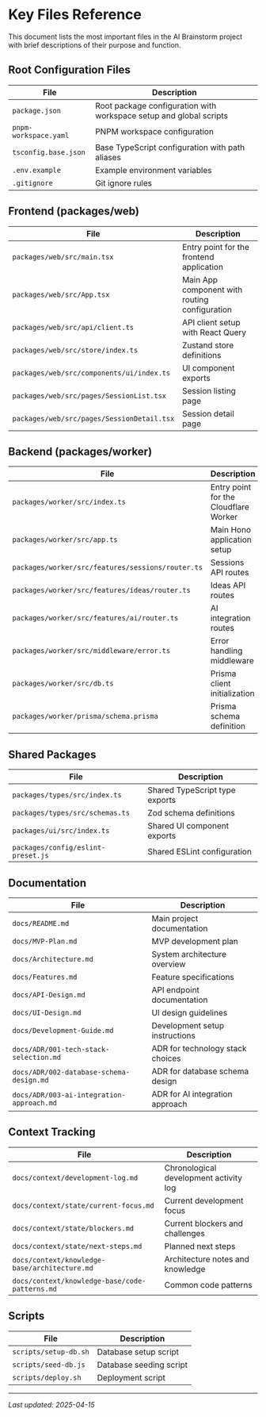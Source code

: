 # Key Files Reference

This document lists the most important files in the AI Brainstorm project with brief descriptions of their purpose and function.

## Root Configuration Files

| File                  | Description                                                        |
| --------------------- | ------------------------------------------------------------------ |
| `package.json`        | Root package configuration with workspace setup and global scripts |
| `pnpm-workspace.yaml` | PNPM workspace configuration                                       |
| `tsconfig.base.json`  | Base TypeScript configuration with path aliases                    |
| `.env.example`        | Example environment variables                                      |
| `.gitignore`          | Git ignore rules                                                   |

## Frontend (packages/web)

| File                                       | Description                                   |
| ------------------------------------------ | --------------------------------------------- |
| `packages/web/src/main.tsx`                | Entry point for the frontend application      |
| `packages/web/src/App.tsx`                 | Main App component with routing configuration |
| `packages/web/src/api/client.ts`           | API client setup with React Query             |
| `packages/web/src/store/index.ts`          | Zustand store definitions                     |
| `packages/web/src/components/ui/index.ts`  | UI component exports                          |
| `packages/web/src/pages/SessionList.tsx`   | Session listing page                          |
| `packages/web/src/pages/SessionDetail.tsx` | Session detail page                           |

## Backend (packages/worker)

| File                                              | Description                           |
| ------------------------------------------------- | ------------------------------------- |
| `packages/worker/src/index.ts`                    | Entry point for the Cloudflare Worker |
| `packages/worker/src/app.ts`                      | Main Hono application setup           |
| `packages/worker/src/features/sessions/router.ts` | Sessions API routes                   |
| `packages/worker/src/features/ideas/router.ts`    | Ideas API routes                      |
| `packages/worker/src/features/ai/router.ts`       | AI integration routes                 |
| `packages/worker/src/middleware/error.ts`         | Error handling middleware             |
| `packages/worker/src/db.ts`                       | Prisma client initialization          |
| `packages/worker/prisma/schema.prisma`            | Prisma schema definition              |

## Shared Packages

| File                               | Description                    |
| ---------------------------------- | ------------------------------ |
| `packages/types/src/index.ts`      | Shared TypeScript type exports |
| `packages/types/src/schemas.ts`    | Zod schema definitions         |
| `packages/ui/src/index.ts`         | Shared UI component exports    |
| `packages/config/eslint-preset.js` | Shared ESLint configuration    |

## Documentation

| File                                      | Description                      |
| ----------------------------------------- | -------------------------------- |
| `docs/README.md`                          | Main project documentation       |
| `docs/MVP-Plan.md`                        | MVP development plan             |
| `docs/Architecture.md`                    | System architecture overview     |
| `docs/Features.md`                        | Feature specifications           |
| `docs/API-Design.md`                      | API endpoint documentation       |
| `docs/UI-Design.md`                       | UI design guidelines             |
| `docs/Development-Guide.md`               | Development setup instructions   |
| `docs/ADR/001-tech-stack-selection.md`    | ADR for technology stack choices |
| `docs/ADR/002-database-schema-design.md`  | ADR for database schema design   |
| `docs/ADR/003-ai-integration-approach.md` | ADR for AI integration approach  |

## Context Tracking

| File                                           | Description                            |
| ---------------------------------------------- | -------------------------------------- |
| `docs/context/development-log.md`              | Chronological development activity log |
| `docs/context/state/current-focus.md`          | Current development focus              |
| `docs/context/state/blockers.md`               | Current blockers and challenges        |
| `docs/context/state/next-steps.md`             | Planned next steps                     |
| `docs/context/knowledge-base/architecture.md`  | Architecture notes and knowledge       |
| `docs/context/knowledge-base/code-patterns.md` | Common code patterns                   |

## Scripts

| File                  | Description             |
| --------------------- | ----------------------- |
| `scripts/setup-db.sh` | Database setup script   |
| `scripts/seed-db.js`  | Database seeding script |
| `scripts/deploy.sh`   | Deployment script       |

---

_Last updated: 2025-04-15_
